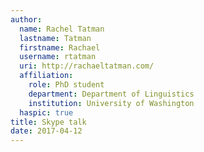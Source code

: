 ```yaml
---
author:
  name: Rachel Tatman
  lastname: Tatman
  firstname: Rachael
  username: rtatman
  uri: http://rachaeltatman.com/
  affiliation:
    role: PhD student
    department: Department of Linguistics
    institution: University of Washington
  haspic: true
title: Skype talk
date: 2017-04-12
---
```

